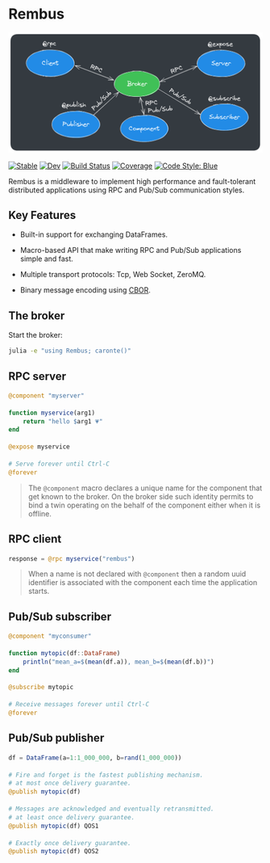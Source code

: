 # Rembus

![](/docs/images/readme.png)

[![Stable](https://img.shields.io/badge/docs-stable-blue.svg)](https://cardo-org.github.io/Rembus.jl/stable/)
[![Dev](https://img.shields.io/badge/docs-dev-blue.svg)](https://cardo-org.github.io/Rembus.jl/dev/)
[![Build Status](https://github.com/cardo-org/Rembus.jl/actions/workflows/CI.yml/badge.svg?branch=main)](https://github.com/cardo-org/Rembus.jl/actions/workflows/CI.yml?query=branch%3Amain)
[![Coverage](https://codecov.io/gh/cardo-org/Rembus.jl/branch/main/graph/badge.svg)](https://codecov.io/gh/cardo-org/Rembus.jl)
[![Code Style: Blue](https://img.shields.io/badge/code%20style-blue-4495d1.svg)](https://github.com/invenia/BlueStyle)

Rembus is a middleware to implement high performance and fault-tolerant distributed applications using RPC and Pub/Sub communication styles.

## Key Features

* Built-in support for exchanging DataFrames.

* Macro-based API that make writing RPC and Pub/Sub applications simple and fast.

* Multiple transport protocols: Tcp, Web Socket, ZeroMQ.

* Binary message encoding using [CBOR](https://cbor.io/).

## The broker

Start the broker:

```sh
julia -e "using Rembus; caronte()"
```

## RPC server

```julia
@component "myserver"

function myservice(arg1)
    return "hello $arg1 💗"
end

@expose myservice

# Serve forever until Ctrl-C 
@forever
```

> The `@component` macro declares a unique name for the component that get known to the broker.
> On the broker side such identity permits to bind a twin operating on the behalf of the component either when it is offline.

## RPC client

```julia
response = @rpc myservice("rembus")
```

> When a name is not declared  with `@component` then a random uuid identifier is associated with the component each time the application starts.

## Pub/Sub subscriber

```julia
@component "myconsumer"

function mytopic(df::DataFrame)
    println("mean_a=$(mean(df.a)), mean_b=$(mean(df.b))")
end

@subscribe mytopic

# Receive messages forever until Ctrl-C 
@forever
```

## Pub/Sub publisher

```julia
df = DataFrame(a=1:1_000_000, b=rand(1_000_000))

# Fire and forget is the fastest publishing mechanism.
# at most once delivery guarantee.
@publish mytopic(df)

# Messages are acknowledged and eventually retransmitted.
# at least once delivery guarantee.
@publish mytopic(df) QOS1

# Exactly once delivery guarantee.
@publish mytopic(df) QOS2

```

